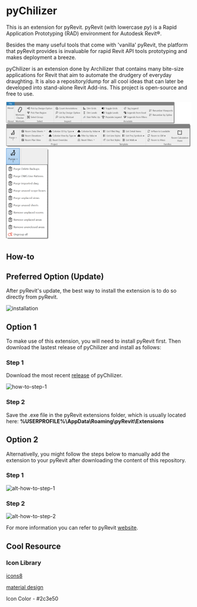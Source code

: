 # pyChilizer


This is an extension for pyRevit. pyRevit (with lowercase *py*) is a Rapid Application Prototyping (RAD) environment for Autodesk Revit®.

Besides the many useful tools that come with 'vanilla' pyRevit, the platform that pyRevit provides is invaluable for rapid Revit API tools prototyping and makes deployment a breeze. 

pyChilizer is an extension done by Archilizer that contains many bite-size applications for Revit that aim to automate the drudgery of everyday draughting. It is also a repository/dump for all cool ideas that can later be developed into stand-alone Revit Add-ins. This project is open-source and free to use.

<img src="/images/pyChilizerRibbonSplit.png" alt="pyChilizer Ribbon Split">
<img src="/images/pyChilizerPurgeDropdown.png" alt="pyChilizer Purge Dropdown" height="250">

## How-to
## Preferred Option (Update)
After pyRevit's update, the best way to install the extension is to do so directly from pyRevit.

![installation](https://user-images.githubusercontent.com/5354594/204851598-72a21d79-8d44-4561-9399-7867482d4ff5.png)

## Option 1
To make use of this extension, you will need to install pyRevit first. Then download the lastest release of pyChilizer and install as follows:

### Step 1
Download the most recent [release](https://github.com/dnenov/pyChilizer/releases/tag/v0.2.0) of pyChilizer.

<img src="/images/how-to-1.jpg" alt="how-to-step-1">

### Step 2
Save the .exe file in the pyRevit extensions folder, which is usually located here: **%USERPROFILE%\AppData\Roaming\pyRevit\Extensions**


## Option 2

Alternativelly, you might follow the steps below to manually add the extension to your pyRevit after downloading the content of this repository.

### Step 1

<img src="/images/how-to-1.png" alt="alt-how-to-step-1">

### Step 2

<img src="/images/how-to-2.PNG" alt="alt-how-to-step-2" height="50%" width="50%">


For more information you can refer to pyRevit [website](https://www.notion.so/pyRevit-bd907d6292ed4ce997c46e84b6ef67a0).

## Cool Resource

### Icon Library
[icons8](https://icons8.com/icon/set/first/windows)

[material design](https://www.material.io/resources/icons/?icon=format_align_center&style=baseline)

Icon Color - #2c3e50

